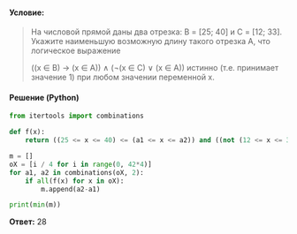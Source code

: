 #### Условие:
> На числовой прямой даны два отрезка: В = [25; 40] и С = [12; 33]. Укажите наименьшую возможную длину такого отрезка А, что логическое выражение
> 
> ((x ∈ B) → (x ∈ A)) ∧ (¬(x ∈ C) ∨ (x ∈ A))
> истинно (т.е. принимает значение 1) при любом значении переменной х.

#### Решение (Python)
```python
from itertools import combinations

def f(x):
    return ((25 <= x <= 40) <= (a1 <= x <= a2)) and ((not (12 <= x <= 33)) or (a1 <= x <= a2))

m = []
oX = [i / 4 for i in range(0, 42*4)]
for a1, a2 in combinations(oX, 2):
    if all(f(x) for x in oX):
        m.append(a2-a1)

print(min(m))
```

**Ответ:** 28
